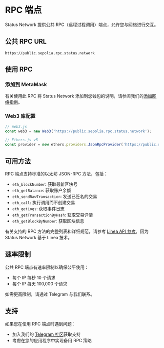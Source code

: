 # RPC 端点

Status Network 提供公共 RPC（远程过程调用）端点，允许您与网络进行交互。

## 公共 RPC URL

```
https://public.sepolia.rpc.status.network
```

## 使用 RPC

### 添加到 MetaMask
有关使用此 RPC 将 Status Network 添加到您钱包的说明，请参阅我们的[添加网络指南](../general-info/add-status-network.md)。

### Web3 库配置

```javascript
// Web3.js
const web3 = new Web3('https://public.sepolia.rpc.status.network');

// Ethers.js v5
const provider = new ethers.providers.JsonRpcProvider('https://public.sepolia.rpc.status.network');
```

## 可用方法

RPC 端点支持标准的以太坊 JSON-RPC 方法，包括：

- `eth_blockNumber`: 获取最新区块号
- `eth_getBalance`: 获取账户余额
- `eth_sendRawTransaction`: 发送已签名的交易
- `eth_call`: 执行调用而不创建交易
- `eth_getLogs`: 获取事件日志
- `eth_getTransactionByHash`: 获取交易详情
- `eth_getBlockByNumber`: 获取区块信息

有关支持的 RPC 方法的完整列表和详细规范，请参考 [Linea API 参考](https://docs.linea.build/api/reference)，因为 Status Network 基于 Linea 技术。

## 速率限制

公共 RPC 端点有速率限制以确保公平使用：
- 每个 IP 每秒 10 个请求
- 每个 IP 每天 100,000 个请求

如需更高限制，请通过 Telegram 与我们联系。

## 支持

如果您在使用 RPC 端点时遇到问题：
- 加入我们的 [Telegram 社区](https://t.me/statusl2)获取支持
- 考虑在您的应用程序中实现备用 RPC 策略
